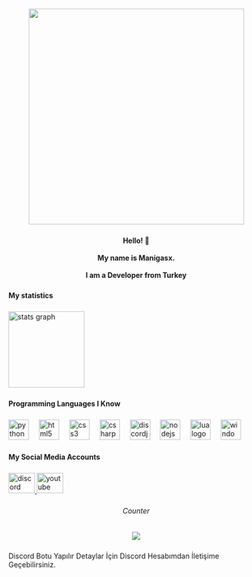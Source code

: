 
<div align="left">
</div>

###

<div align="center">
  <img height="425" src="https://static.wixstatic.com/media/53fad0_ce0704caa0174d6aa9b2b8101a62fa77~mv2.gif"  />
</div>

###

<h4 align="center">Hello! 👋<br><br>My name is Manigasx.<br><br>I am a Developer from Turkey</h4>

###

<h4 align="left">My statistics</h4>

###

<div align="left">
  <img src="https://github-readme-stats.vercel.app/api?username=manigasx&hide_title=false&hide_rank=false&show_icons=true&include_all_commits=true&count_private=true&disable_animations=false&theme=dracula&locale=en&hide_border=false&order=1" height="150" alt="stats graph"  />
</div>

###

<h4 align="left">Programming Languages ​​I Know</h4>

###

<div align="left">
  <img src="https://cdn.jsdelivr.net/gh/devicons/devicon/icons/python/python-original.svg" height="40" alt="python logo"  />
  <img width="12" />
  <img src="https://cdn.jsdelivr.net/gh/devicons/devicon/icons/html5/html5-original.svg" height="40" alt="html5 logo"  />
  <img width="12" />
  <img src="https://cdn.jsdelivr.net/gh/devicons/devicon/icons/css3/css3-original.svg" height="40" alt="css3 logo"  />
  <img width="12" />
  <img src="https://cdn.jsdelivr.net/gh/devicons/devicon/icons/csharp/csharp-original.svg" height="40" alt="csharp logo"  />
  <img width="12" />
  <img src="https://cdn.jsdelivr.net/gh/devicons/devicon/icons/discordjs/discordjs-original.svg" height="40" alt="discordjs logo"  />
  <img width="12" />
  <img src="https://cdn.jsdelivr.net/gh/devicons/devicon/icons/nodejs/nodejs-original.svg" height="40" alt="nodejs logo"  />
  <img width="12" />
  <img src="https://cdn.jsdelivr.net/gh/devicons/devicon/icons/lua/lua-original.svg" height="40" alt="lua logo"  />
  <img width="12" />
  <img src="https://cdn.jsdelivr.net/gh/devicons/devicon/icons/windows8/windows8-original.svg" height="40" alt="windows8 logo"  />
</div>

###

<h4 align="left">My Social Media Accounts</h4>

###

<div align="left">
  <a href="https://discord.com/users/1157438837732163625" target="_blank">
    <img src="https://raw.githubusercontent.com/maurodesouza/profile-readme-generator/master/src/assets/icons/social/discord/default.svg" width="52" height="40" alt="discord logo"  />
  </a>
  <a href="https://www.youtube.com/@mani.gas47" target="_blank">
    <img src="https://raw.githubusercontent.com/maurodesouza/profile-readme-generator/master/src/assets/icons/social/youtube/default.svg" width="52" height="40" alt="youtube logo"  />
  </a>
</div>

###

<h6 align="center">Counter</h6>

###

<div align="center">
  <img src="https://profile-counter.glitch.me/manigasx/count.svg?"  />
</div>

###

<h7 align="center">Discord Botu Yapılır Detaylar İçin Discord Hesabımdan İletişime Geçebilirsiniz.</h7>
